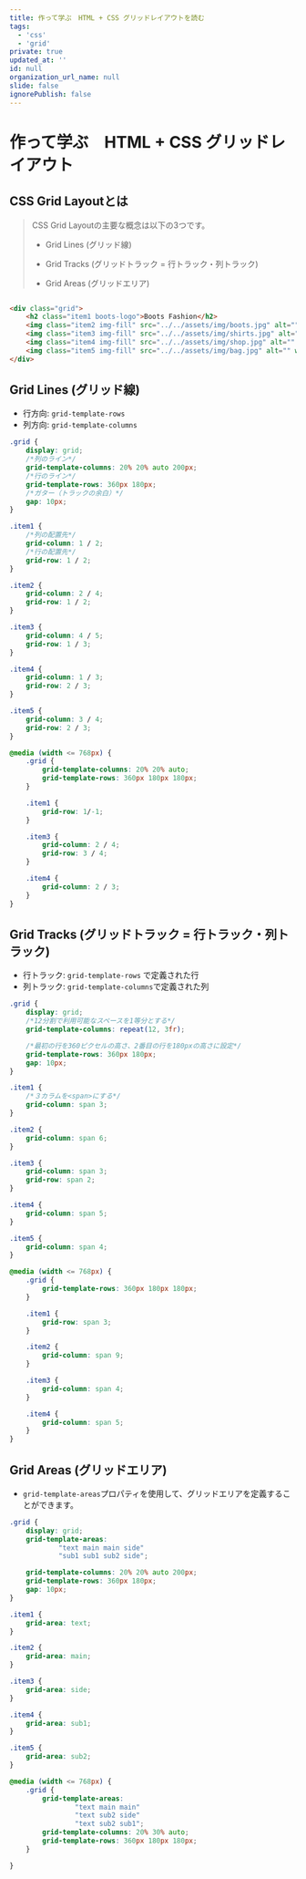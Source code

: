```yaml
---
title: 作って学ぶ　HTML + CSS グリッドレイアウトを読む
tags:
  - 'css'
  - 'grid'
private: true
updated_at: ''
id: null
organization_url_name: null
slide: false
ignorePublish: false
---
```


# 作って学ぶ　HTML + CSS グリッドレイアウト

## CSS Grid Layoutとは

> CSS Grid Layoutの主要な概念は以下の3つです。
> - Grid Lines (グリッド線)
>
> - Grid Tracks (グリッドトラック = 行トラック・列トラック)
>
> - Grid Areas (グリッドエリア)

```html

<div class="grid">
	<h2 class="item1 boots-logo">Boots Fashion</h2>
	<img class="item2 img-fill" src="../../assets/img/boots.jpg" alt="" width="1980" height="1512"/>
	<img class="item3 img-fill" src="../../assets/img/shirts.jpg" alt="" width="1320" height="1980"/>
	<img class="item4 img-fill" src="../../assets/img/shop.jpg" alt="" width="1600" height="1144"/>
	<img class="item5 img-fill" src="../../assets/img/bag.jpg" alt="" width="1320" height="1980"/>
</div>
```

## Grid Lines (グリッド線)

- 行方向: `grid-template-rows`
- 列方向: `grid-template-columns`

```css
.grid {
    display: grid;
    /*列のライン*/
    grid-template-columns: 20% 20% auto 200px;
    /*行のライン*/
    grid-template-rows: 360px 180px;
    /*ガター（トラックの余白）*/
    gap: 10px;
}

.item1 {
    /*列の配置先*/
    grid-column: 1 / 2;
    /*行の配置先*/
    grid-row: 1 / 2;
}

.item2 {
    grid-column: 2 / 4;
    grid-row: 1 / 2;
}

.item3 {
    grid-column: 4 / 5;
    grid-row: 1 / 3;
}

.item4 {
    grid-column: 1 / 3;
    grid-row: 2 / 3;
}

.item5 {
    grid-column: 3 / 4;
    grid-row: 2 / 3;
}

@media (width <= 768px) {
    .grid {
        grid-template-columns: 20% 20% auto;
        grid-template-rows: 360px 180px 180px;
    }

    .item1 {
        grid-row: 1/-1;
    }

    .item3 {
        grid-column: 2 / 4;
        grid-row: 3 / 4;
    }

    .item4 {
        grid-column: 2 / 3;
    }
}
```

## Grid Tracks (グリッドトラック = 行トラック・列トラック)

- 行トラック: `grid-template-rows` で定義された行
- 列トラック: `grid-template-columns`で定義された列

```css
.grid {
    display: grid;
    /*12分割で利用可能なスペースを1等分とする*/
    grid-template-columns: repeat(12, 3fr);

    /*最初の行を360ピクセルの高さ、2番目の行を180pxの高さに設定*/
    grid-template-rows: 360px 180px;
    gap: 10px;
}

.item1 {
    /*３カラムを<span>にする*/
    grid-column: span 3;
}

.item2 {
    grid-column: span 6;
}

.item3 {
    grid-column: span 3;
    grid-row: span 2;
}

.item4 {
    grid-column: span 5;
}

.item5 {
    grid-column: span 4;
}

@media (width <= 768px) {
    .grid {
        grid-template-rows: 360px 180px 180px;
    }

    .item1 {
        grid-row: span 3;
    }

    .item2 {
        grid-column: span 9;
    }

    .item3 {
        grid-column: span 4;
    }

    .item4 {
        grid-column: span 5;
    }
}
```

## Grid Areas (グリッドエリア)

- `grid-template-areas`プロパティを使用して、グリッドエリアを定義することができます。

```css
.grid {
    display: grid;
    grid-template-areas:
            "text main main side"
            "sub1 sub1 sub2 side";

    grid-template-columns: 20% 20% auto 200px;
    grid-template-rows: 360px 180px;
    gap: 10px;
}

.item1 {
    grid-area: text;
}

.item2 {
    grid-area: main;
}

.item3 {
    grid-area: side;
}

.item4 {
    grid-area: sub1;
}

.item5 {
    grid-area: sub2;
}

@media (width <= 768px) {
    .grid {
        grid-template-areas:
                "text main main"
                "text sub2 side"
                "text sub2 sub1";
        grid-template-columns: 20% 30% auto;
        grid-template-rows: 360px 180px 180px;
    }

}
```